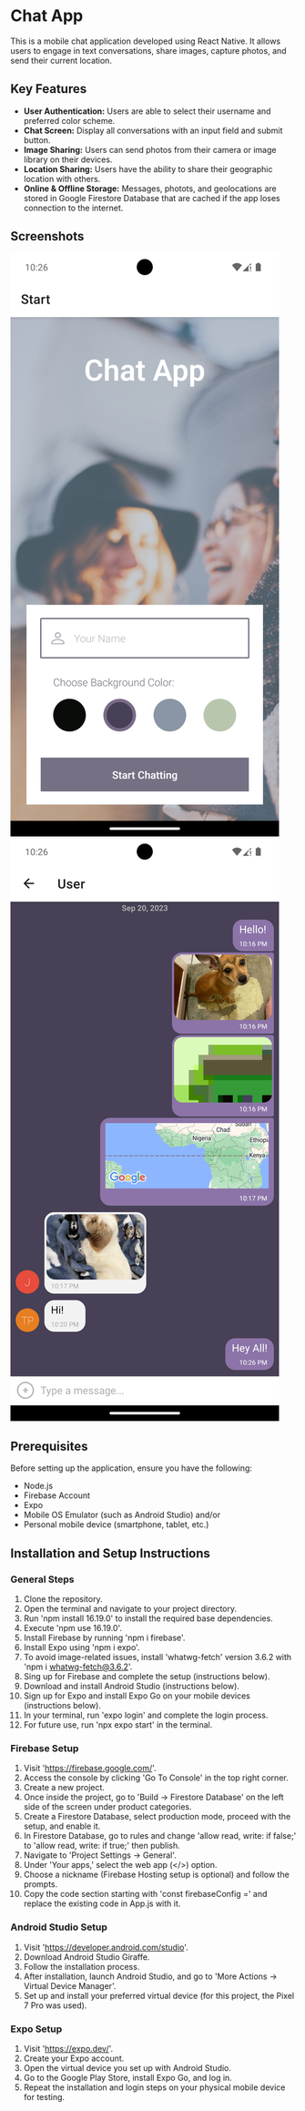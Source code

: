 # Chat App

This is a mobile chat application developed using React Native. It allows users to engage in text conversations, share images, capture photos, and send their current location.

## Key Features

- **User Authentication:** Users are able to select their username and preferred color scheme.
- **Chat Screen:** Display all conversations with an input field and submit button.
- **Image Sharing:** Users can send photos from their camera or image library on their devices.
- **Location Sharing:** Users have the ability to share their geographic location with others.
- **Online & Offline Storage:** Messages, photots, and geolocations are stored in Google Firestore Database that are cached if the app loses connection to the internet.

## Screenshots

![Start Screen](assets/StartScreen.png)
![Chat Screen](assets/ChatScreen.png)

## Prerequisites

Before setting up the application, ensure you have the following:
- Node.js
- Firebase Account
- Expo
- Mobile OS Emulator (such as Android Studio) and/or
- Personal mobile device (smartphone, tablet, etc.)

## Installation and Setup Instructions

### General Steps
1. Clone the repository.
2. Open the terminal and navigate to your project directory.
3. Run 'npm install 16.19.0' to install the required base dependencies.
4. Execute 'npm use 16.19.0'.
5. Install Firebase by running 'npm i firebase'.
6. Install Expo using 'npm i expo'.
7. To avoid image-related issues, install 'whatwg-fetch' version 3.6.2 with 'npm i whatwg-fetch@3.6.2'.
8. Sing up for Firebase and complete the setup (instructions below).
9. Download and install Android Studio (instructions below).
10. Sign up for Expo and install Expo Go on your mobile devices (instructions below).
11. In your terminal, run 'expo login' and complete the login process.
12. For future use, run 'npx expo start' in the terminal.

### Firebase Setup

1. Visit 'https://firebase.google.com/'.
2. Access the console by clicking 'Go To Console' in the top right corner.
3. Create a new project.
4. Once inside the project, go to 'Build -> Firestore Database' on the left side of the screen under product categories.
5. Create a Firestore Database, select production mode, proceed with the setup, and enable it.
6. In Firestore Database, go to rules and change 'allow read, write: if false;' to 'allow read, write: if true;' then publish.
7. Navigate to 'Project Settings -> General'.
8. Under 'Your apps,' select the web app (</>) option.
9. Choose a nickname (Firebase Hosting setup is optional) and follow the prompts.
10. Copy the code section starting with 'const firebaseConfig =' and replace the existing code in App.js with it.

### Android Studio Setup

1. Visit 'https://developer.android.com/studio'.
2. Download Android Studio Giraffe.
3. Follow the installation process.
4. After installation, launch Android Studio, and go to 'More Actions -> Virtual Device Manager'.
5. Set up and install your preferred virtual device (for this project, the Pixel 7 Pro was used).

### Expo Setup

1. Visit 'https://expo.dev/'.
2. Create your Expo account.
3. Open the virtual device you set up with Android Studio.
4. Go to the Google Play Store, install Expo Go, and log in.
5. Repeat the installation and login steps on your physical mobile device for testing.